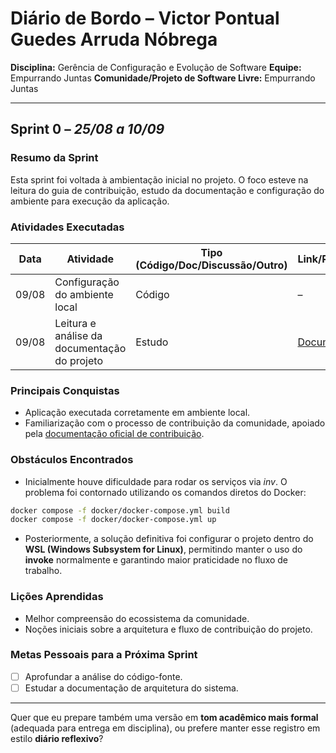# Diário de Bordo – Victor Pontual Guedes Arruda Nóbrega

**Disciplina:** Gerência de Configuração e Evolução de Software
**Equipe:** Empurrando Juntas
**Comunidade/Projeto de Software Livre:** Empurrando Juntas

---

## Sprint 0 – *25/08 a 10/09*

### Resumo da Sprint

Esta sprint foi voltada à ambientação inicial no projeto. O foco esteve na leitura do guia de contribuição, estudo da documentação e configuração do ambiente para execução da aplicação.

### Atividades Executadas

| Data  | Atividade                                    | Tipo (Código/Doc/Discussão/Outro) | Link/Referência                                                                              | Status    |
| ----- | -------------------------------------------- | --------------------------------- | -------------------------------------------------------------------------------------------- | --------- |
| 09/08 | Configuração do ambiente local               | Código                            | –                                                                                            | Concluído |
| 09/08 | Leitura e análise da documentação do projeto | Estudo                            | [Documentação](https://gitlab.com/gces-ej/ej-application/-/tree/develop/docs?ref_type=heads) | Concluído |

### Principais Conquistas

* Aplicação executada corretamente em ambiente local.
* Familiarização com o processo de contribuição da comunidade, apoiado pela [documentação oficial de contribuição](https://gitlab.com/gces-ej/ej-application/-/blob/develop/docs/development-guides/pt-br/contributing.rst?ref_type=heads).

### Obstáculos Encontrados

* Inicialmente houve dificuldade para rodar os serviços via *inv*. O problema foi contornado utilizando os comandos diretos do Docker:

```bash
docker compose -f docker/docker-compose.yml build
docker compose -f docker/docker-compose.yml up
```

* Posteriormente, a solução definitiva foi configurar o projeto dentro do **WSL (Windows Subsystem for Linux)**, permitindo manter o uso do **invoke** normalmente e garantindo maior praticidade no fluxo de trabalho.

### Lições Aprendidas

* Melhor compreensão do ecossistema da comunidade.
* Noções iniciais sobre a arquitetura e fluxo de contribuição do projeto.

### Metas Pessoais para a Próxima Sprint

* [ ] Aprofundar a análise do código-fonte.
* [ ] Estudar a documentação de arquitetura do sistema.

---

Quer que eu prepare também uma versão em **tom acadêmico mais formal** (adequada para entrega em disciplina), ou prefere manter esse registro em estilo **diário reflexivo**?
